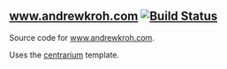 www.andrewkroh.com [![Build Status](https://travis-ci.org/andrewkroh/www.andrewkroh.com.svg)](https://travis-ci.org/andrewkroh/www.andrewkroh.com)
-----------

Source code for www.andrewkroh.com.

Uses the [centrarium](https://github.com/bencentra/centrarium) template.
